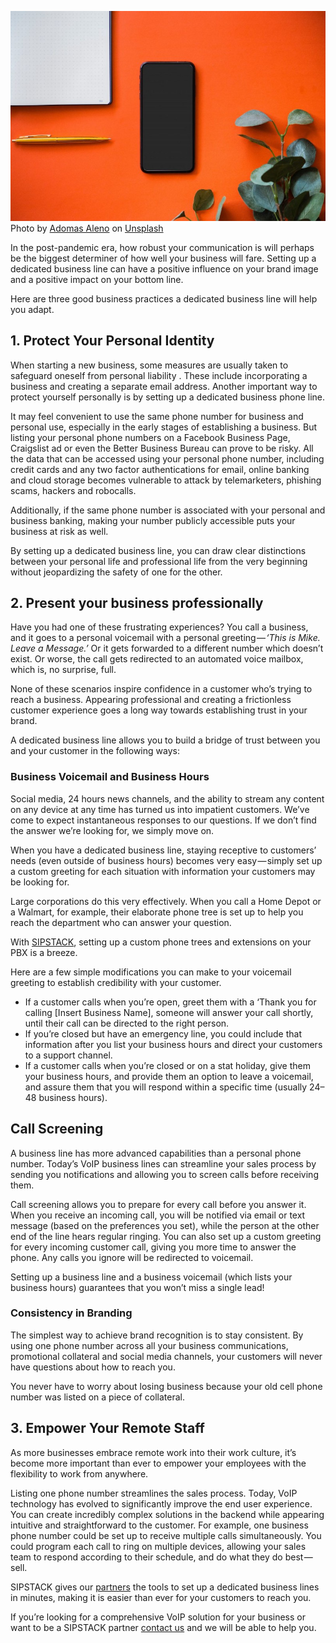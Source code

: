 ![phone3](src_content/resources/blog/dedicated-phone-number/phone3.jpeg)
Photo by [Adomas Aleno](https://unsplash.com/@aleno?utm_source=unsplash&utm_medium=referral&utm_content=creditCopyText) on [Unsplash](https://unsplash.com/photos/tqdyMlJk7Wk?utm_source=unsplash&utm_medium=referral&utm_content=creditCopyText)

In the post-pandemic era, how robust your communication is will perhaps be the biggest determiner of how well your business will fare. Setting up a dedicated business line can have a positive influence on your brand image and a positive impact on your bottom line.

Here are three good business practices a dedicated business line will help you adapt.

## 1. Protect Your Personal Identity
When starting a new business, some measures are usually taken to safeguard oneself from personal liability . These include incorporating a business and creating a separate email address. Another important way to protect yourself personally is by setting up a dedicated business phone line.

It may feel convenient to use the same phone number for business and personal use, especially in the early stages of establishing a business. But listing your personal phone numbers on a Facebook Business Page, Craigslist ad or even the Better Business Bureau can prove to be risky. All the data that can be accessed using your personal phone number, including credit cards and any two factor authentications for email, online banking and cloud storage becomes vulnerable to attack by telemarketers, phishing scams, hackers and robocalls.

Additionally, if the same phone number is associated with your personal and business banking, making your number publicly accessible puts your business at risk as well.

By setting up a dedicated business line, you can draw clear distinctions between your personal life and professional life from the very beginning without jeopardizing the safety of one for the other.

## 2. Present your business professionally
Have you had one of these frustrating experiences? You call a business, and it goes to a personal voicemail with a personal greeting — *‘This is Mike. Leave a Message.’* Or it gets forwarded to a different number which doesn’t exist. Or worse, the call gets redirected to an automated voice mailbox, which is, no surprise, full.

None of these scenarios inspire confidence in a customer who’s trying to reach a business. Appearing professional and creating a frictionless customer experience goes a long way towards establishing trust in your brand.

A dedicated business line allows you to build a bridge of trust between you and your customer in the following ways:

### Business Voicemail and Business Hours
Social media, 24 hours news channels, and the ability to stream any content on any device at any time has turned us into impatient customers. We’ve come to expect instantaneous responses to our questions. If we don’t find the answer we’re looking for, we simply move on.

When you have a dedicated business line, staying receptive to customers’ needs (even outside of business hours) becomes very easy — simply set up a custom greeting for each situation with information your customers may be looking for.

Large corporations do this very effectively. When you call a Home Depot or a Walmart, for example, their elaborate phone tree is set up to help you reach the department who can answer your question.

With [SIPSTACK](https://www.sipstack.com/), setting up a custom phone trees and extensions on your PBX is a breeze.

Here are a few simple modifications you can make to your voicemail greeting to establish credibility with your customer.

- If a customer calls when you’re open, greet them with a ‘Thank you for calling [Insert Business Name], someone will answer your call shortly, until their call can be directed to the right person.
- If you’re closed but have an emergency line, you could include that information after you list your business hours and direct your customers to a support channel.
- If a customer calls when you’re closed or on a stat holiday, give them your business hours, and provide them an option to leave a voicemail, and assure them that you will respond within a specific time (usually 24–48 business hours).

## Call Screening
A business line has more advanced capabilities than a personal phone number. Today’s VoIP business lines can streamline your sales process by sending you notifications and allowing you to screen calls before receiving them.

Call screening allows you to prepare for every call before you answer it. When you receive an incoming call, you will be notified via email or text message (based on the preferences you set), while the person at the other end of the line hears regular ringing. You can also set up a custom greeting for every incoming customer call, giving you more time to answer the phone. Any calls you ignore will be redirected to voicemail.

Setting up a business line and a business voicemail (which lists your business hours) guarantees that you won’t miss a single lead!

### Consistency in Branding
The simplest way to achieve brand recognition is to stay consistent. By using one phone number across all your business communications, promotional collateral and social media channels, your customers will never have questions about how to reach you.

You never have to worry about losing business because your old cell phone number was listed on a piece of collateral.

## 3. Empower Your Remote Staff
As more businesses embrace remote work into their work culture, it’s become more important than ever to empower your employees with the flexibility to work from anywhere.

Listing one phone number streamlines the sales process. Today, VoIP technology has evolved to significantly improve the end user experience. You can create incredibly complex solutions in the backend while appearing intuitive and straightforward to the customer. For example, one business phone number could be set up to receive multiple calls simultaneously. You could program each call to ring on multiple devices, allowing your sales team to respond according to their schedule, and do what they do best — sell.

SIPSTACK gives our [partners](https://www.sipstack.com/find-a-partner) the tools to set up a dedicated business lines in minutes, making it is easier than ever for your customers to reach you.

If you’re looking for a comprehensive VoIP solution for your business or want to be a SIPSTACK partner [contact us](https://www.sipstack.com/contact/us) and we will be able to help you.